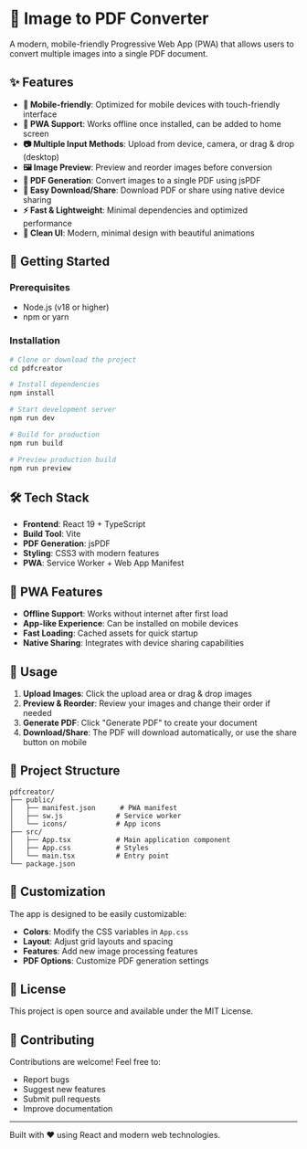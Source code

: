 # 📄 Image to PDF Converter

A modern, mobile-friendly Progressive Web App (PWA) that allows users to convert multiple images into a single PDF document.

## ✨ Features

- **📱 Mobile-friendly**: Optimized for mobile devices with touch-friendly interface
- **🔄 PWA Support**: Works offline once installed, can be added to home screen
- **📷 Multiple Input Methods**: Upload from device, camera, or drag & drop (desktop)
- **🖼️ Image Preview**: Preview and reorder images before conversion
- **📄 PDF Generation**: Convert images to a single PDF using jsPDF
- **💾 Easy Download/Share**: Download PDF or share using native device sharing
- **⚡ Fast & Lightweight**: Minimal dependencies and optimized performance
- **🎨 Clean UI**: Modern, minimal design with beautiful animations

## 🚀 Getting Started

### Prerequisites
- Node.js (v18 or higher)
- npm or yarn

### Installation
```bash
# Clone or download the project
cd pdfcreator

# Install dependencies
npm install

# Start development server
npm run dev

# Build for production
npm run build

# Preview production build
npm run preview
```

## 🛠️ Tech Stack

- **Frontend**: React 19 + TypeScript
- **Build Tool**: Vite
- **PDF Generation**: jsPDF
- **Styling**: CSS3 with modern features
- **PWA**: Service Worker + Web App Manifest

## 📱 PWA Features

- **Offline Support**: Works without internet after first load
- **App-like Experience**: Can be installed on mobile devices
- **Fast Loading**: Cached assets for quick startup
- **Native Sharing**: Integrates with device sharing capabilities

## 🔧 Usage

1. **Upload Images**: Click the upload area or drag & drop images
2. **Preview & Reorder**: Review your images and change their order if needed
3. **Generate PDF**: Click "Generate PDF" to create your document
4. **Download/Share**: The PDF will download automatically, or use the share button on mobile

## 📂 Project Structure

```
pdfcreator/
├── public/
│   ├── manifest.json      # PWA manifest
│   ├── sw.js             # Service worker
│   └── icons/            # App icons
├── src/
│   ├── App.tsx           # Main application component
│   ├── App.css           # Styles
│   └── main.tsx          # Entry point
└── package.json
```

## 🎨 Customization

The app is designed to be easily customizable:

- **Colors**: Modify the CSS variables in `App.css`
- **Layout**: Adjust grid layouts and spacing
- **Features**: Add new image processing features
- **PDF Options**: Customize PDF generation settings

## 📄 License

This project is open source and available under the MIT License.

## 🤝 Contributing

Contributions are welcome! Feel free to:

- Report bugs
- Suggest new features
- Submit pull requests
- Improve documentation

---

Built with ❤️ using React and modern web technologies.
